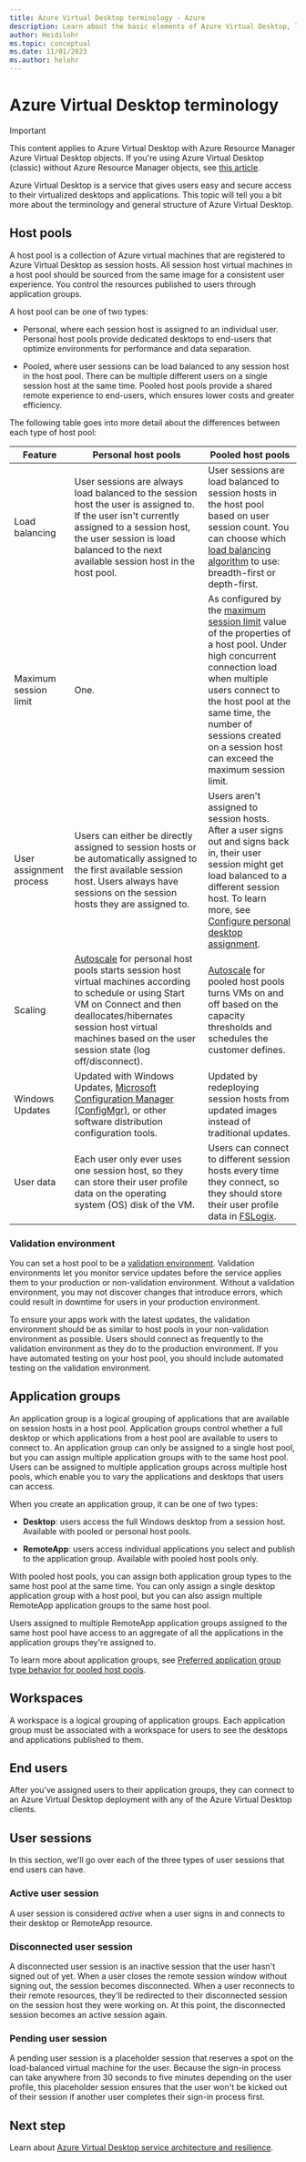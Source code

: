 ```yaml
---
title: Azure Virtual Desktop terminology - Azure
description: Learn about the basic elements of Azure Virtual Desktop, like host pools, application groups, and workspaces.
author: Heidilohr
ms.topic: conceptual
ms.date: 11/01/2023
ms.author: helohr
---
```

# Azure Virtual Desktop terminology

> [!IMPORTANT]
> This content applies to Azure Virtual Desktop with Azure Resource Manager Azure Virtual Desktop objects. If you're using Azure Virtual Desktop (classic) without Azure Resource Manager objects, see [this article](./virtual-desktop-fall-2019/environment-setup-2019.md).

Azure Virtual Desktop is a service that gives users easy and secure access to their virtualized desktops and applications. This topic will tell you a bit more about the terminology and general structure of Azure Virtual Desktop.

## Host pools

A host pool is a collection of Azure virtual machines that are registered to Azure Virtual Desktop as session hosts. All session host virtual machines in a host pool should be sourced from the same image for a consistent user experience. You control the resources published to users through application groups.

A host pool can be one of two types:

- Personal, where each session host is assigned to an individual user. Personal host pools provide dedicated desktops to end-users that optimize environments for performance and data separation.

- Pooled, where user sessions can be load balanced to any session host in the host pool. There can be multiple different users on a single session host at the same time. Pooled host pools provide a shared remote experience to end-users, which ensures lower costs and greater efficiency.

The following table goes into more detail about the differences between each type of host pool:

|Feature|Personal host pools|Pooled host pools|
|---|---|---|
|Load balancing| User sessions are always load balanced to the session host the user is assigned to. If the user isn't currently assigned to a session host, the user session is load balanced to the next available session host in the host pool. | User sessions are load balanced to session hosts in the host pool based on user session count. You can choose which [load balancing algorithm](host-pool-load-balancing.md) to use: breadth-first or depth-first. |
|Maximum session limit| One. | As configured by the [maximum session limit](configure-host-pool-load-balancing.md#configure-load-balancing) value of the properties of a host pool. Under high concurrent connection load when multiple users connect to the host pool at the same time, the number of sessions created on a session host can exceed the maximum session limit. |
|User assignment process| Users can either be directly assigned to session hosts or be automatically assigned to the first available session host. Users always have sessions on the session hosts they are assigned to. | Users aren't assigned to session hosts. After a user signs out and signs back in, their user session might get load balanced to a different session host. To learn more, see [Configure personal desktop assignment](configure-host-pool-personal-desktop-assignment-type.md). |
|Scaling| [Autoscale](autoscale-scaling-plan.md) for personal host pools starts session host virtual machines according to schedule or using Start VM on Connect and then deallocates/hibernates session host virtual machines based on the user session state (log off/disconnect). | [Autoscale](autoscale-scaling-plan.md) for pooled host pools turns VMs on and off based on the capacity thresholds and schedules the customer defines. |
|Windows Updates|Updated with Windows Updates, [Microsoft Configuration Manager (ConfigMgr)](configure-automatic-updates.md), or other software distribution configuration tools.|Updated by redeploying session hosts from updated images instead of traditional updates.|
|User data| Each user only ever uses one session host, so they can store their user profile data on the operating system (OS) disk of the VM. | Users can connect to different session hosts every time they connect, so they should store their user profile data in [FSLogix](/fslogix/configure-profile-container-tutorial). |

### Validation environment

You can set a host pool to be a [validation environment](configure-validation-environment.md). Validation environments let you monitor service updates before the service applies them to your production or non-validation environment. Without a validation environment, you may not discover changes that introduce errors, which could result in downtime for users in your production environment.

To ensure your apps work with the latest updates, the validation environment should be as similar to host pools in your non-validation environment as possible. Users should connect as frequently to the validation environment as they do to the production environment. If you have automated testing on your host pool, you should include automated testing on the validation environment.

## Application groups

An application group is a logical grouping of applications that are available on session hosts in a host pool. Application groups control whether a full desktop or which applications from a host pool are available to users to connect to. An application group can only be assigned to a single host pool, but you can assign multiple application groups with to the same host pool. Users can be assigned to multiple application groups across multiple host pools, which enable you to vary the applications and desktops that users can access.

When you create an application group, it can be one of two types:

- **Desktop**: users access the full Windows desktop from a session host. Available with pooled or personal host pools.

- **RemoteApp**: users access individual applications you select and publish to the application group. Available with pooled host pools only.

With pooled host pools, you can assign both application group types to the same host pool at the same time. You can only assign a single desktop application group with a host pool, but you can also assign multiple RemoteApp application groups to the same host pool.

Users assigned to multiple RemoteApp application groups assigned to the same host pool have access to an aggregate of all the applications in the application groups they're assigned to.

To learn more about application groups, see [Preferred application group type behavior for pooled host pools](preferred-application-group-type.md).

## Workspaces

A workspace is a logical grouping of application groups. Each application group must be associated with a workspace for users to see the desktops and applications published to them.

## End users

After you've assigned users to their application groups, they can connect to an Azure Virtual Desktop deployment with any of the Azure Virtual Desktop clients.

## User sessions

In this section, we'll go over each of the three types of user sessions that end users can have.

### Active user session

A user session is considered *active* when a user signs in and connects to their desktop or RemoteApp resource.

### Disconnected user session

A disconnected user session is an inactive session that the user hasn't signed out of yet. When a user closes the remote session window without signing out, the session becomes disconnected. When a user reconnects to their remote resources, they'll be redirected to their disconnected session on the session host they were working on. At this point, the disconnected session becomes an active session again.

### Pending user session

A pending user session is a placeholder session that reserves a spot on the load-balanced virtual machine for the user. Because the sign-in process can take anywhere from 30 seconds to five minutes depending on the user profile, this placeholder session ensures that the user won't be kicked out of their session if another user completes their sign-in process first.

## Next step

Learn about [Azure Virtual Desktop service architecture and resilience](service-architecture-resilience.md).
